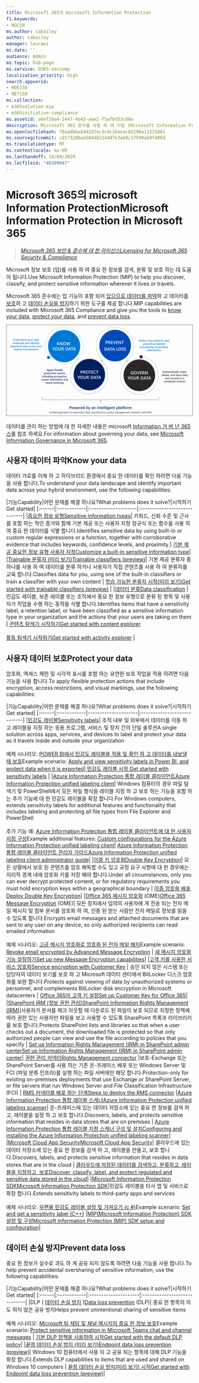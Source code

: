 ```yaml
---
title: Microsoft 365의 microsoft Information Protection
f1.keywords:
- NOCSH
ms.author: cabailey
author: cabailey
manager: laurawi
ms.date: ''
audience: Admin
ms.topic: hub-page
ms.service: O365-seccomp
localization_priority: High
search.appverid:
- MOE150
- MET150
ms.collection:
- m365solution-mip
- m365initiative-compliance
ms.assetid: a6ef28a4-2447-4b43-aae2-f5af6d53c68e
description: Microsoft 365 준수를 사용 하 여 기밀 (Microsoft Information Protection) 기능을 구현 하 여 중요 한 정보를 검색, 분류 및 보호 하는 데 도움이 됩니다.
ms.openlocfilehash: 78aadbba5442d7ec3cdc1beeac6d290a11325861
ms.sourcegitcommit: cd17328baa58448214487e3e68c37590ab9fd08d
ms.translationtype: MT
ms.contentlocale: ko-KR
ms.lasthandoff: 10/09/2020
ms.locfileid: "48399047"
---
```

# <a name="microsoft-information-protection-in-microsoft-365"></a><span data-ttu-id="79db3-103">Microsoft 365의 microsoft Information Protection</span><span class="sxs-lookup"><span data-stu-id="79db3-103">Microsoft Information Protection in Microsoft 365</span></span>

><span data-ttu-id="79db3-104">*[Microsoft 365 보안 & 준수에 대 한 라이선스](https://docs.microsoft.com/office365/servicedescriptions/microsoft-365-service-descriptions/microsoft-365-tenantlevel-services-licensing-guidance/microsoft-365-security-compliance-licensing-guidance)*</span><span class="sxs-lookup"><span data-stu-id="79db3-104">*[Licensing for Microsoft 365 Security & Compliance](https://docs.microsoft.com/office365/servicedescriptions/microsoft-365-service-descriptions/microsoft-365-tenantlevel-services-licensing-guidance/microsoft-365-security-compliance-licensing-guidance)*</span></span>

<span data-ttu-id="79db3-105">Microsoft 정보 보호 (밉)를 사용 하 여 중요 한 정보를 검색, 분류 및 보호 하는 데 도움이 됩니다.</span><span class="sxs-lookup"><span data-stu-id="79db3-105">Use Microsoft Information Protection (MIP) to help you discover, classify, and protect sensitive information wherever it lives or travels.</span></span>

<span data-ttu-id="79db3-106">Microsoft 365 준수에는 밉 기능이 포함 되어 [있으므로 데이터를 파악](#know-your-data)하 고 데이터를 [보호](#protect-your-data)하 고 [데이터 손실을 방지](#prevent-data-loss)하기 위한 도구를 제공 합니다.</span><span class="sxs-lookup"><span data-stu-id="79db3-106">MIP capabilities are included with Microsoft 365 Compliance and give you the tools to [know your data](#know-your-data), [protect your data](#protect-your-data), and [prevent data loss](#prevent-data-loss).</span></span>

![데이터 파악, 데이터 보호, 데이터 손실 방지, 데이터 제어](../media/powered-by-intelligent-platform.png)

<span data-ttu-id="79db3-108">데이터를 관리 하는 방법에 대 한 자세한 내용은 microsoft [Information 거 버 넌 365 스](manage-Information-governance.md)를 참조 하세요.</span><span class="sxs-lookup"><span data-stu-id="79db3-108">For information about governing your data, see [Microsoft Information Governance in Microsoft 365](manage-Information-governance.md).</span></span>

## <a name="know-your-data"></a><span data-ttu-id="79db3-109">사용자 데이터 파악</span><span class="sxs-lookup"><span data-stu-id="79db3-109">Know your data</span></span>

<span data-ttu-id="79db3-110">데이터 가로를 이해 하 고 하이브리드 환경에서 중요 한 데이터를 확인 하려면 다음 기능을 사용 합니다.</span><span class="sxs-lookup"><span data-stu-id="79db3-110">To understand your data landscape and identify important data across your hybrid environment, use the following capabilities:</span></span>
 
|<span data-ttu-id="79db3-111">기능</span><span class="sxs-lookup"><span data-stu-id="79db3-111">Capability</span></span>|<span data-ttu-id="79db3-112">어떤 문제를 해결 하나요?</span><span class="sxs-lookup"><span data-stu-id="79db3-112">What problems does it solve?</span></span>|<span data-ttu-id="79db3-113">시작하기</span><span class="sxs-lookup"><span data-stu-id="79db3-113">Get started</span></span>|
|:------|:------------|:--------------------|:-----------------------------|
|[<span data-ttu-id="79db3-114">중요한 정보 유형</span><span class="sxs-lookup"><span data-stu-id="79db3-114">Sensitive information types</span></span>](sensitive-information-type-entity-definitions.md)| <span data-ttu-id="79db3-115">키워드, 신뢰 수준 및 근사를 포함 하는 적인 증거와 함께 기본 제공 또는 사용자 지정 정규식 또는 함수를 사용 하 여 중요 한 데이터를 식별 합니다.</span><span class="sxs-lookup"><span data-stu-id="79db3-115">Identifies sensitive data by using built-in or custom regular expressions or a function, together with corroborative evidence that includes keywords, confidence levels, and proximity.</span></span>| [<span data-ttu-id="79db3-116">기본 제공 중요한 정보 유형 사용자 지정</span><span class="sxs-lookup"><span data-stu-id="79db3-116">Customize a built-in sensitive information type</span></span>](customize-a-built-in-sensitive-information-type.md)|
|[<span data-ttu-id="79db3-117">Trainable 분류자 (미리 보기)</span><span class="sxs-lookup"><span data-stu-id="79db3-117">Trainable classifiers (preview)</span></span>](classifier-learn-about.md)| <span data-ttu-id="79db3-118">기본 제공 분류자 중 하나를 사용 하 여 데이터를 분류 하거나 사용자가 직접 콘텐츠를 사용 하 여 분류자를 교육 합니다.</span><span class="sxs-lookup"><span data-stu-id="79db3-118">Classifies data for you, using one of the built-in classifiers or train a classifier with your own content</span></span> | [<span data-ttu-id="79db3-119">학습 가능한 분류자 시작(미리 보기)</span><span class="sxs-lookup"><span data-stu-id="79db3-119">Get started with trainable classifiers (preview)</span></span>](classifier-get-started-with.md) |
|[<span data-ttu-id="79db3-120">데이터 분류</span><span class="sxs-lookup"><span data-stu-id="79db3-120">Data classification</span></span>](data-classification-overview.md) | <span data-ttu-id="79db3-121">민감도 레이블, 보존 레이블 또는 조직에서 중요 한 정보 유형으로 분류 된 항목 및 사용자가 작업을 수행 하는 동작을 식별 합니다.</span><span class="sxs-lookup"><span data-stu-id="79db3-121">Identifies items that have a sensitivity label, a retention label, or have been classified as a sensitive information type in your organization and the actions that your users are taking on them</span></span>  | [<span data-ttu-id="79db3-122">콘텐츠 탐색기 시작하기</span><span class="sxs-lookup"><span data-stu-id="79db3-122">Get started with content explorer</span></span>](data-classification-content-explorer.md)<br /><br /> [<span data-ttu-id="79db3-123">활동 탐색기 시작하기</span><span class="sxs-lookup"><span data-stu-id="79db3-123">Get started with activity explorer</span></span>](data-classification-activity-explorer.md) |

## <a name="protect-your-data"></a><span data-ttu-id="79db3-124">사용자 데이터 보호</span><span class="sxs-lookup"><span data-stu-id="79db3-124">Protect your data</span></span>

<span data-ttu-id="79db3-125">암호화, 액세스 제한 및 시각적 표시를 포함 하는 유연한 보호 작업을 적용 하려면 다음 기능을 사용 합니다.</span><span class="sxs-lookup"><span data-stu-id="79db3-125">To apply flexible protection actions that include encryption, access restrictions, and visual markings, use the following capabilities:</span></span>

|<span data-ttu-id="79db3-126">기능</span><span class="sxs-lookup"><span data-stu-id="79db3-126">Capability</span></span>|<span data-ttu-id="79db3-127">어떤 문제를 해결 하나요?</span><span class="sxs-lookup"><span data-stu-id="79db3-127">What problems does it solve?</span></span>|<span data-ttu-id="79db3-128">시작하기</span><span class="sxs-lookup"><span data-stu-id="79db3-128">Get started</span></span>|
|:------|:------------|---------------------|:----------------------------|
|[<span data-ttu-id="79db3-129">민감도 레이블</span><span class="sxs-lookup"><span data-stu-id="79db3-129">Sensitivity labels</span></span>](sensitivity-labels.md)| <span data-ttu-id="79db3-130">조직 내부 및 외부에서 데이터를 이동 하 고 레이블을 지정 하는 응용 프로그램, 서비스 및 장치 간의 단일 솔루션</span><span class="sxs-lookup"><span data-stu-id="79db3-130">A single solution across apps, services, and devices to label and protect your data as it travels inside and outside your organization</span></span> <br /><br /><span data-ttu-id="79db3-131">예제 시나리오: [POWER BI에서 민감도 레이블을 적용 및 확인 하 고 데이터를 내보낼 때 보호](https://docs.microsoft.com/power-bi/admin/service-security-apply-data-sensitivity-labels)</span><span class="sxs-lookup"><span data-stu-id="79db3-131">Example scenario: [Apply and view sensitivity labels in Power BI, and protect data when it is exported](https://docs.microsoft.com/power-bi/admin/service-security-apply-data-sensitivity-labels)</span></span>|[<span data-ttu-id="79db3-132"> 민감도 레이블 시작</span><span class="sxs-lookup"><span data-stu-id="79db3-132"> Get started with sensitivity labels</span></span>](get-started-with-sensitivity-labels.md) |
|[<span data-ttu-id="79db3-133">Azure Information Protection 통합 레이블 클라이언트</span><span class="sxs-lookup"><span data-stu-id="79db3-133">Azure Information Protection unified labeling client</span></span>](https://docs.microsoft.com/azure/information-protection/rms-client/aip-clientv2)| <span data-ttu-id="79db3-134">Windows 컴퓨터의 경우 파일 탐색기 및 PowerShell에서 모든 파일 형식을 레이블 지정 하 고 보호 하는 기능을 포함 하는 추가 기능에 대 한 민감도 레이블을 확장 합니다.</span><span class="sxs-lookup"><span data-stu-id="79db3-134">For Windows computers, extends sensitivity labels for additional features and functionality that includes labeling and protecting all file types from File Explorer and PowerShell</span></span><br /><br /> <span data-ttu-id="79db3-135">추가 기능 예: [Azure Information Protection 통합 레이블 클라이언트에 대 한 사용자 지정 구성](https://docs.microsoft.com/azure/information-protection/rms-client/clientv2-admin-guide-customizations)</span><span class="sxs-lookup"><span data-stu-id="79db3-135">Example additional features: [Custom configurations for the Azure Information Protection unified labeling client](https://docs.microsoft.com/azure/information-protection/rms-client/clientv2-admin-guide-customizations)</span></span>| [<span data-ttu-id="79db3-136">Azure Information Protection 통합 레이블 클라이언트 관리자 가이드</span><span class="sxs-lookup"><span data-stu-id="79db3-136">Azure Information Protection unified labeling client administrator guide</span></span>](https://docs.microsoft.com/azure/information-protection/rms-client/clientv2-admin-guide)|
|[<span data-ttu-id="79db3-137">이중 키 암호화</span><span class="sxs-lookup"><span data-stu-id="79db3-137">Double Key Encryption</span></span>](double-key-encryption.md)| <span data-ttu-id="79db3-138">모든 상황에서 보호 된 콘텐츠를 암호 해독할 수도 있고 규정 요구 사항에 대 한 경우에는 지리적 경계 내에 암호화 키를 저장 해야 합니다.</span><span class="sxs-lookup"><span data-stu-id="79db3-138">Under all circumstances, only you can ever decrypt protected content, or for regulatory requirements you must hold encryption keys within a geographical boundary</span></span> | [<span data-ttu-id="79db3-139">이중 암호화 배포</span><span class="sxs-lookup"><span data-stu-id="79db3-139">Deploy Double Key Encryption</span></span>](double-key-encryption.md#deploy-dke)|
|<span data-ttu-id="79db3-140">[Office 365 메시지 암호화](ome.md) (OME)</span><span class="sxs-lookup"><span data-stu-id="79db3-140">[Office 365 Message Encryption](ome.md) (OME)</span></span>| <span data-ttu-id="79db3-141">모든 장치에서 임의의 사용자에 게 전송 되는 전자 메일 메시지 및 첨부 문서를 암호화 하 여, 인증 된 받는 사람만 전자 메일로 정보를 읽을 수 있도록 합니다.</span><span class="sxs-lookup"><span data-stu-id="79db3-141">Encrypts email messages and attached documents that are sent to any user on any device, so only authorized recipients can read emailed information</span></span>  <br /><br /><span data-ttu-id="79db3-142">예제 시나리오: [고급 메시지 암호화로 암호화 된 전자 메일 해지](revoke-ome-encrypted-mail.md)</span><span class="sxs-lookup"><span data-stu-id="79db3-142">Example scenario: [Revoke email encrypted by Advanced Message Encryption](revoke-ome-encrypted-mail.md)</span></span> | [<span data-ttu-id="79db3-143">새 메시지 암호화 기능 설정하기</span><span class="sxs-lookup"><span data-stu-id="79db3-143">Set up new Message Encryption capabilities</span></span>](set-up-new-message-encryption-capabilities.md)|
|[<span data-ttu-id="79db3-144">고객 키를 사용한 서비스 암호화</span><span class="sxs-lookup"><span data-stu-id="79db3-144">Service encryption with Customer Key</span></span>](customer-key-overview.md) | <span data-ttu-id="79db3-145">승인 되지 않은 시스템 또는 담당자의 데이터 보기를 보호 하 고 Microsoft 데이터 센터에서 BitLocker 디스크 암호화를 보완 합니다.</span><span class="sxs-lookup"><span data-stu-id="79db3-145">Protects against viewing of data by unauthorized systems or personnel, and complements BitLocker disk encryption in Microsoft datacenters</span></span> | [<span data-ttu-id="79db3-146">Office 365의 고객 키 설정</span><span class="sxs-lookup"><span data-stu-id="79db3-146">Set up Customer Key for Office 365</span></span>](customer-key-set-up.md)|
|[<span data-ttu-id="79db3-147">SharePoint IRM (정보 권한 관리)</span><span class="sxs-lookup"><span data-stu-id="79db3-147">SharePoint Information Rights Management (IRM)</span></span>](set-up-irm-in-sp-admin-center.md#irm-enable-sharepoint-document-libraries-and-lists)|<span data-ttu-id="79db3-148">사용자가 문서를 체크 아웃할 때 다운로드 된 파일이 보호 되므로 지정한 정책에 따라 권한 있는 사용자만 파일을 보고 사용할 수 있도록 SharePoint 목록과 라이브러리를 보호 합니다.</span><span class="sxs-lookup"><span data-stu-id="79db3-148">Protects SharePoint lists and libraries so that when a user checks out a document, the downloaded file is protected so that only authorized people can view and use the file according to policies that you specify</span></span> | [<span data-ttu-id="79db3-149">Set up Information Rights Management (IRM) in SharePoint admin center</span><span class="sxs-lookup"><span data-stu-id="79db3-149">Set up Information Rights Management (IRM) in SharePoint admin center</span></span>](set-up-irm-in-sp-admin-center.md)|
[<span data-ttu-id="79db3-150">권한 관리 커넥터</span><span class="sxs-lookup"><span data-stu-id="79db3-150">Rights Management connector</span></span>](https://docs.microsoft.com/azure/information-protection/deploy-rms-connector) |<span data-ttu-id="79db3-151">보호-Exchange 또는 SharePoint Server를 사용 하는 기존 온-프레미스 배포 또는 Windows Server 및 FCI (파일 분류 인프라)를 실행 하는 파일 서버에만 해당 합니다.</span><span class="sxs-lookup"><span data-stu-id="79db3-151">Protection-only for existing on-premises deployments that use Exchange or SharePoint Server, or file servers that run Windows Server and File Classification Infrastructure (FCI)</span></span> | [<span data-ttu-id="79db3-152">RMS 커넥터를 배포 하는 단계</span><span class="sxs-lookup"><span data-stu-id="79db3-152">Steps to deploy the RMS connector</span></span>](https://docs.microsoft.com/azure/information-protection/deploy-rms-connector#steps-to-deploy-the-rms-connector)
|[<span data-ttu-id="79db3-153">Azure Information Protection 통합 레이블 스캐너</span><span class="sxs-lookup"><span data-stu-id="79db3-153">Azure Information Protection unified labeling scanner</span></span>](https://docs.microsoft.com/azure/information-protection/deploy-aip-scanner)| <span data-ttu-id="79db3-154">온-프레미스에 있는 데이터 저장소에 있는 중요 한 정보를 검색 하 고, 레이블을 설정 하 고 보호 합니다.</span><span class="sxs-lookup"><span data-stu-id="79db3-154">Discovers, labels, and protects sensitive information that resides in data stores that are on premises</span></span> | [<span data-ttu-id="79db3-155">Azure Information Protection 통합 레이블 지정 스캐너 구성 및 설치</span><span class="sxs-lookup"><span data-stu-id="79db3-155">Configuring and installing the Azure Information Protection unified labeling scanner</span></span>](https://docs.microsoft.com/azure/information-protection/deploy-aip-scanner-configure-install)|
|[<span data-ttu-id="79db3-156">Microsoft Cloud App Security</span><span class="sxs-lookup"><span data-stu-id="79db3-156">Microsoft Cloud App Security</span></span>](https://docs.microsoft.com/cloud-app-security/what-is-cloud-app-security)| <span data-ttu-id="79db3-157">클라우드에 있는 데이터 저장소에 있는 중요 한 정보를 검색 하 고, 레이블을 만들고, 보호 합니다.</span><span class="sxs-lookup"><span data-stu-id="79db3-157">Discovers, labels, and protects sensitive information that resides in data stores that are in the cloud</span></span> | [<span data-ttu-id="79db3-158">클라우드에 저장된 데이터를 검색하고, 분류하고, 레이블을 지정하고, 보호</span><span class="sxs-lookup"><span data-stu-id="79db3-158">Discover, classify, label, and protect regulated and sensitive data stored in the cloud</span></span>](https://docs.microsoft.com/cloud-app-security/best-practices#discover-classify-label-and-protect-regulated-and-sensitive-data-stored-in-the-cloud)|
|[<span data-ttu-id="79db3-159">Microsoft Information Protection SDK</span><span class="sxs-lookup"><span data-stu-id="79db3-159">Microsoft Information Protection SDK</span></span>](https://docs.microsoft.com/information-protection/develop/overview#microsoft-information-protection-sdk)|<span data-ttu-id="79db3-160">민감도 레이블을 타사 앱 및 서비스로 확장 합니다.</span><span class="sxs-lookup"><span data-stu-id="79db3-160">Extends sensitivity labels to third-party apps and services</span></span>  <br /><br /> <span data-ttu-id="79db3-161">예제 시나리오: [우편물 민감도 레이블 설정 및 가져오기 (c #)](https://docs.microsoft.com/information-protection/develop/quick-file-set-get-label-cpp)</span><span class="sxs-lookup"><span data-stu-id="79db3-161">Example scenario: [Set and get a sensitivity label (C++)](https://docs.microsoft.com/information-protection/develop/quick-file-set-get-label-cpp)</span></span> |[<span data-ttu-id="79db3-162">MIP(Microsoft Information Protection) SDK 설정 및 구성</span><span class="sxs-lookup"><span data-stu-id="79db3-162">Microsoft Information Protection (MIP) SDK setup and configuration</span></span>](https://docs.microsoft.com/information-protection/develop/setup-configure-mip)|

## <a name="prevent-data-loss"></a><span data-ttu-id="79db3-163">데이터 손실 방지</span><span class="sxs-lookup"><span data-stu-id="79db3-163">Prevent data loss</span></span>

<span data-ttu-id="79db3-164">중요 한 정보가 실수로 과도 하 게 공유 되지 않도록 하려면 다음 기능을 사용 합니다.</span><span class="sxs-lookup"><span data-stu-id="79db3-164">To help prevent accidental oversharing of sensitive information, use the following capabilities:</span></span>


|<span data-ttu-id="79db3-165">기능</span><span class="sxs-lookup"><span data-stu-id="79db3-165">Capability</span></span>|<span data-ttu-id="79db3-166">어떤 문제를 해결 하나요?</span><span class="sxs-lookup"><span data-stu-id="79db3-166">What problems does it solve?</span></span>|<span data-ttu-id="79db3-167">시작하기</span><span class="sxs-lookup"><span data-stu-id="79db3-167">Get started</span></span>|
|:------|:------------|:---------------------|:-----------------------------|
|<span data-ttu-id="79db3-168">DLP ( [데이터 손실 방지](data-loss-prevention-policies.md) )</span><span class="sxs-lookup"><span data-stu-id="79db3-168">[Data loss prevention](data-loss-prevention-policies.md) (DLP)</span></span>| <span data-ttu-id="79db3-169">중요 한 항목의 의도 하지 않은 공유 방지</span><span class="sxs-lookup"><span data-stu-id="79db3-169">Helps prevent unintentional sharing of sensitive items</span></span> <br /><br /><span data-ttu-id="79db3-170">예제 시나리오: [Microsoft 팀 채팅 및 채널 메시지의 중요 한 정보 보호](dlp-microsoft-teams.md)</span><span class="sxs-lookup"><span data-stu-id="79db3-170">Example scenario: [Protect sensitive information in Microsoft Teams chat and channel messages](dlp-microsoft-teams.md)</span></span> | [<span data-ttu-id="79db3-171">기본 DLP 정책을 사용하여 시작</span><span class="sxs-lookup"><span data-stu-id="79db3-171">Get started with the default DLP policy</span></span>](get-started-with-the-default-dlp-policy.md)|
|[<span data-ttu-id="79db3-172">끝점 데이터 손실 방지 (미리 보기)</span><span class="sxs-lookup"><span data-stu-id="79db3-172">Endpoint data loss prevention (preview)</span></span>](endpoint-dlp-learn-about.md)| <span data-ttu-id="79db3-173">Windows 10 컴퓨터에서 사용 되 고 공유 되는 항목에 대해 DLP 기능을 확장 합니다.</span><span class="sxs-lookup"><span data-stu-id="79db3-173">Extends DLP capabilities to items that are used and shared on Windows 10 computers</span></span> | [<span data-ttu-id="79db3-174">끝점 데이터 손실 방지(미리 보기) 시작</span><span class="sxs-lookup"><span data-stu-id="79db3-174">Get started with Endpoint data loss prevention (preview)</span></span>](endpoint-dlp-getting-started.md)|
